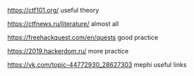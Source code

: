 
https://ctf101.org/ 
useful theory

https://ctfnews.ru/literature/
almost all

https://freehackquest.com/en/quests
good practice

https://2019.hackerdom.ru/
more practice

https://vk.com/topic-44772930_28627303
mephi useful links
